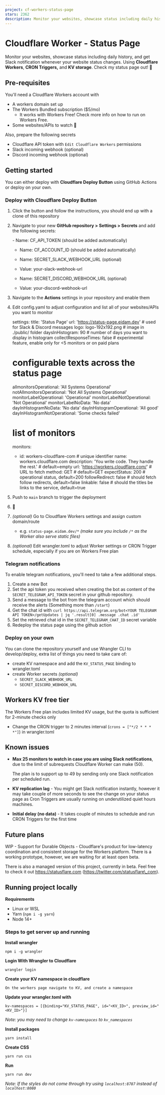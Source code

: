 ```yaml
---
project: cf-workers-status-page
stars: 2362
description: Monitor your websites, showcase status including daily history, and get Slack/Telegram/Discord notification whenever your website status changes. Using Cloudflare Workers, CRON Triggers, and KV storage.
---
```


Cloudflare Worker - Status Page
===============================

Monitor your websites, showcase status including daily history, and get Slack notification whenever your website status changes. Using **Cloudflare Workers**, **CRON Triggers,** and **KV storage**. Check my status page out! 🚀

Pre-requisites
--------------

You'll need a Cloudflare Workers account with

-   A workers domain set up
-   The Workers Bundled subscription ($5/mo)
    -   It works with Workers Free! Check more info on how to run on Workers Free.
-   Some websites/APIs to watch 🙂

Also, prepare the following secrets

-   Cloudflare API token with `Edit Cloudflare Workers` permissions
-   Slack incoming webhook (optional)
-   Discord incoming webhook (optional)

Getting started
---------------

You can either deploy with **Cloudflare Deploy Button** using GitHub Actions or deploy on your own.

### Deploy with Cloudflare Deploy Button

1.  Click the button and follow the instructions, you should end up with a clone of this repository
    
2.  Navigate to your new **GitHub repository > Settings > Secrets** and add the following secrets:
    
    \- Name: CF\_API\_TOKEN (should be added automatically)
    
    - Name: CF\_ACCOUNT\_ID (should be added automatically)
    
    - Name: SECRET\_SLACK\_WEBHOOK\_URL (optional)
    - Value: your-slack-webhook-url
    
    - Name: SECRET\_DISCORD\_WEBHOOK\_URL (optional)
    - Value: your-discord-webhook-url
    
3.  Navigate to the **Actions** settings in your repository and enable them
    
4.  Edit config.yaml to adjust configuration and list all of your websites/APIs you want to monitor
    
    settings:
      title: 'Status Page'
      url: 'https://status-page.eidam.dev' # used for Slack & Discord messages
      logo: logo-192x192.png # image in ./public/ folder
      daysInHistogram: 90 # number of days you want to display in histogram
      collectResponseTimes: false # experimental feature, enable only for <5 monitors or on paid plans
    
      # configurable texts across the status page
      allmonitorsOperational: 'All Systems Operational'
      notAllmonitorsOperational: 'Not All Systems Operational'
      monitorLabelOperational: 'Operational'
      monitorLabelNotOperational: 'Not Operational'
      monitorLabelNoData: 'No data'
      dayInHistogramNoData: 'No data'
      dayInHistogramOperational: 'All good'
      dayInHistogramNotOperational: 'Some checks failed'
    
    # list of monitors
    monitors:
      - id: workers-cloudflare-com # unique identifier
        name: workers.cloudflare.com
        description: 'You write code. They handle the rest.' # default=empty
        url: 'https://workers.cloudflare.com/' # URL to fetch
        method: GET # default=GET
        expectStatus: 200 # operational status, default=200
        followRedirect: false # should fetch follow redirects, default=false
        linkable: false # should the titles be links to the service, default=true
    
5.  Push to `main` branch to trigger the deployment
    
6.  🎉
    
7.  _(optional)_ Go to Cloudflare Workers settings and assign custom domain/route
    
    -   e.g. `status-page.eidam.dev/*` _(make sure you include `/*` as the Worker also serve static files)_
8.  _(optional)_ Edit wrangler.toml to adjust Worker settings or CRON Trigger schedule, especially if you are on Workers Free plan
    

### Telegram notifications

To enable telegram notifications, you'll need to take a few additional steps.

1.  Create a new Bot
2.  Set the api token you received when creating the bot as content of the `SECRET_TELEGRAM_API_TOKEN` secret in your github repository.
3.  Send a message to the bot from the telegram account which should receive the alerts (Something more than `/start`)
4.  Get the chat id with `curl https://api.telegram.org/bot<YOUR TELEGRAM API TOKEN>/getUpdates | jq '.result[0] .message .chat .id'`
5.  Set the retrieved chat id in the `SECRET_TELEGRAM_CHAT_ID` secret variable
6.  Redeploy the status page using the github action

### Deploy on your own

You can clone the repository yourself and use Wrangler CLI to develop/deploy, extra list of things you need to take care of:

-   create KV namespace and add the `KV_STATUS_PAGE` binding to wrangler.toml
-   create Worker secrets _(optional)_
    -   `SECRET_SLACK_WEBHOOK_URL`
    -   `SECRET_DISCORD_WEBHOOK_URL`

Workers KV free tier
--------------------

The Workers Free plan includes limited KV usage, but the quota is sufficient for 2-minute checks only

-   Change the CRON trigger to 2 minutes interval (`crons = ["*/2 * * * *"]`) in wrangler.toml

Known issues
------------

-   **Max 25 monitors to watch in case you are using Slack notifications**, due to the limit of subrequests Cloudflare Worker can make (50).
    
    The plan is to support up to 49 by sending only one Slack notification per scheduled run.
    
-   **KV replication lag** - You might get Slack notification instantly, however it may take couple of more seconds to see the change on your status page as Cron Triggers are usually running on underutilized quiet hours machines.
    
-   **Initial delay (no data)** - It takes couple of minutes to schedule and run CRON Triggers for the first time
    

Future plans
------------

WIP - Support for Durable Objects - Cloudflare's product for low-latency coordination and consistent storage for the Workers platform. There is a working prototype, however, we are waiting for at least open beta.

There is also a managed version of this project, currently in beta. Feel free to check it out https://statusflare.com (https://twitter.com/statusflare\_com).

Running project locally
-----------------------

**Requirements**

-   Linux or WSL
-   Yarn (`npm i -g yarn`)
-   Node 14+

### Steps to get server up and running

**Install wrangler**

```
npm i -g wrangler
```

**Login With Wrangler to Cloudflare**

```
wrangler login
```

**Create your KV namespace in cloudflare**

```
On the workers page navigate to KV, and create a namespace
```

**Update your wrangler.toml with**

```
kv-namespaces = [{binding="KV_STATUS_PAGE", id="<KV_ID>", preview_id="<KV_ID>"}]
```

_Note: you may need to change `kv-namespaces` to `kv_namespaces`_

**Install packages**

```
yarn install
```

**Create CSS**

```
yarn run css
```

**Run**

```
yarn run dev
```

_Note: If the styles do not come through try using `localhost:8787` instead of `localhost:8080`_
